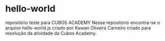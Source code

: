 # hello-world
repositório teste para CUBOS ACADEMY
Nesse repositório encontra-se o arquivo hello-world.js criado por Kawan Oliveira Carneiro criado para resolução da atividade da Cubos Academy.
